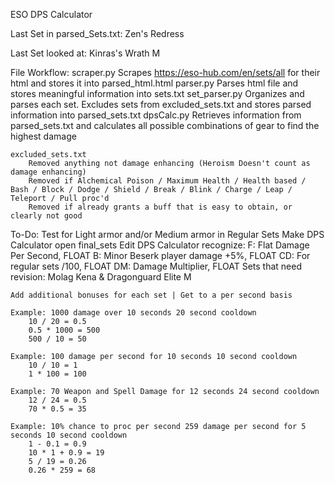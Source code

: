 ESO DPS Calculator

Last Set in parsed_Sets.txt:
    Zen's Redress

Last Set looked at:
    Kinras's Wrath M

File Workflow:
    scraper.py
        Scrapes https://eso-hub.com/en/sets/all for their html and stores it into parsed_html.html
    parser.py
        Parses html file and stores meaningful information into sets.txt
    set_parser.py
        Organizes and parses each set. Excludes sets from excluded_sets.txt and stores parsed information into parsed_sets.txt
    dpsCalc.py
        Retrieves information from parsed_sets.txt and calculates all possible combinations of gear to find the highest damage
    
    excluded_sets.txt
        Removed anything not damage enhancing (Heroism Doesn't count as damage enhancing)
        Removed if Alchemical Poison / Maximum Health / Health based / Bash / Block / Dodge / Shield / Break / Blink / Charge / Leap / Teleport / Pull proc'd
        Removed if already grants a buff that is easy to obtain, or clearly not good

To-Do:
    Test for Light armor and/or Medium armor in Regular Sets
    Make DPS Calculator open final_sets
    Edit DPS Calculator recognize:
        F: Flat Damage Per Second, FLOAT
        B: Minor Beserk player damage +5%, FLOAT
        CD: For regular sets /100, FLOAT
        DM: Damage Multiplier, FLOAT
    Sets that need revision:
        Molag Kena &
        Dragonguard Elite M

    Add additional bonuses for each set | Get to a per second basis
    
    Example: 1000 damage over 10 seconds 20 second cooldown
        10 / 20 = 0.5
        0.5 * 1000 = 500
        500 / 10 = 50

    Example: 100 damage per second for 10 seconds 10 second cooldown
        10 / 10 = 1
        1 * 100 = 100

    Example: 70 Weapon and Spell Damage for 12 seconds 24 second cooldown
        12 / 24 = 0.5
        70 * 0.5 = 35

    Example: 10% chance to proc per second 259 damage per second for 5 seconds 10 second cooldown
        1 - 0.1 = 0.9
        10 * 1 + 0.9 = 19
        5 / 19 = 0.26
        0.26 * 259 = 68
